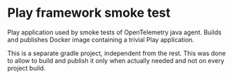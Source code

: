 # Play framework smoke test
Play application used by smoke tests of OpenTelemetry java agent.
Builds and publishes Docker image containing a trivial Play application.

This is a separate gradle project, independent from the rest. This was done to allow
to build and publish it only when actually needed and not on every project build. 
